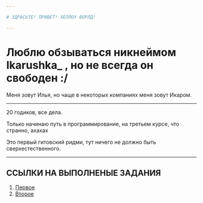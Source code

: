 ```yaml
---

# ЗДРАСЬТЕ! ПРИВЕТ! ХЕЛЛОУ ВОРЛД!

---
```


# Люблю обзываться никнеймом Ikarushka_ , но не всегда он свободен :/

Меня зовут Илья, но чаще в некоторых компаниях меня зовут Икаром. 

---
20 годиков, все дела.

Только начинаю путь в программирование, на третьем курсе, что странно, ахахах

Это первый гитовский ридми, тут ничего не должно быть сверхестественного.

---

## ССЫЛКИ НА ВЫПОЛНЕНЫЕ ЗАДАНИЯ

1. [Первое](https://github.com/IkarBogushevich/It_Academy/blob/main/work1.py)
2. [Второе](https://github.com/IkarBogushevich/It_Academy/blob/main/work2.py)